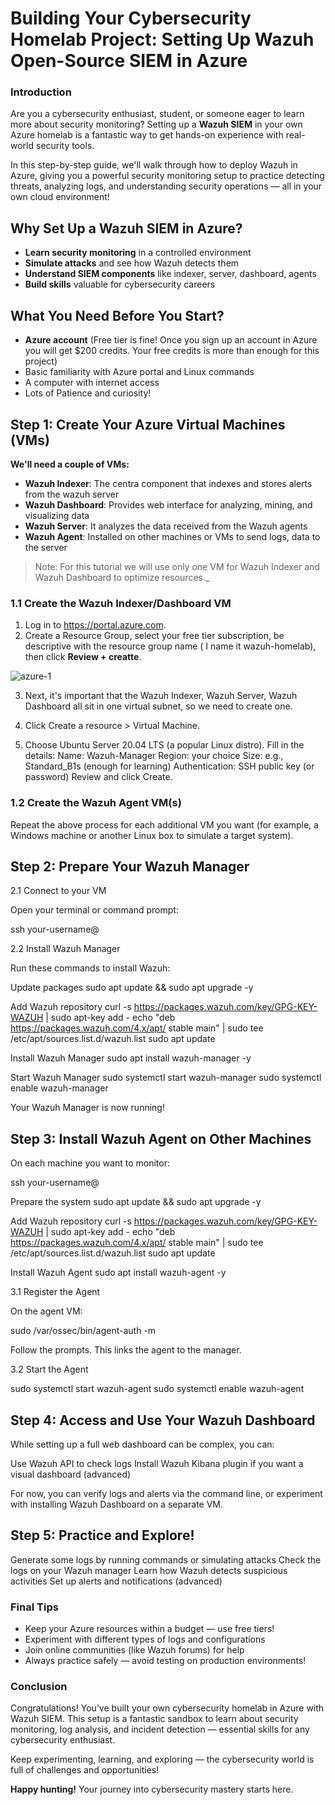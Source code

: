 # Building Your Cybersecurity Homelab Project: Setting Up Wazuh Open-Source SIEM in Azure

### Introduction

Are you a cybersecurity enthusiast, student, or someone eager to learn more about security monitoring? Setting up a **Wazuh SIEM** in your own Azure homelab is a fantastic way to get hands-on experience with real-world security tools.

In this step-by-step guide, we'll walk through how to deploy Wazuh in Azure, giving you a powerful security monitoring setup to practice detecting threats, analyzing logs, and understanding security operations — all in your own cloud environment!

## Why Set Up a Wazuh SIEM in Azure?

- **Learn security monitoring** in a controlled environment
- **Simulate attacks** and see how Wazuh detects them
- **Understand SIEM components** like indexer, server, dashboard, agents
- **Build skills** valuable for cybersecurity careers

## What You Need Before You Start?

- **Azure account** (Free tier is fine!  Once you sign up an account in Azure you will get $200 credits. Your free credits is more than enough for this project)
- Basic familiarity with Azure portal and Linux commands
- A computer with internet access
- Lots of Patience and curiosity!

## Step 1: Create Your Azure Virtual Machines (VMs)

**We'll need a couple of VMs:**

- **Wazuh Indexer**: The centra component that indexes and stores alerts from the wazuh server
- **Wazuh Dashboard**: Provides web interface for analyzing, mining, and visualizing data
- **Wazuh Server**: It analyzes the data received from the Wazuh agents
- **Wazuh Agent**: Installed on other machines or VMs to send logs, data to the server  
> Note: For this tutorial we will use only one VM for Wazuh Indexer and Wazuh Dashboard to optimize resources._
  
### 1.1 Create the Wazuh Indexer/Dashboard VM

1. Log in to https://portal.azure.com.
2. Create a Resource Group, select your free tier subscription, be descriptive with the resource group name ( I name it wazuh-homelab), then click **Review + creatte**.
   
 ![azure-1](https://github.com/user-attachments/assets/387c12ee-f4d2-42d2-82f8-2f8e89821a1b)

3. Next, it's important that the Wazuh Indexer, Wazuh Server, Wazuh Dashboard all sit in one virtual subnet, so we need to create one.
  
  
5. Click Create a resource > Virtual Machine.
6. Choose Ubuntu Server 20.04 LTS (a popular Linux distro).
Fill in the details:
Name: Wazuh-Manager
Region: your choice
Size: e.g., Standard_B1s (enough for learning)
Authentication: SSH public key (or password)
Review and click Create.

### 1.2 Create the Wazuh Agent VM(s)

Repeat the above process for each additional VM you want (for example, a Windows machine or another Linux box to simulate a target system).

## Step 2: Prepare Your Wazuh Manager

2.1 Connect to your VM

Open your terminal or command prompt:

ssh your-username@

2.2 Install Wazuh Manager

Run these commands to install Wazuh:

Update packages
sudo apt update && sudo apt upgrade -y

Add Wazuh repository
curl -s https://packages.wazuh.com/key/GPG-KEY-WAZUH | sudo apt-key add -
echo "deb https://packages.wazuh.com/4.x/apt/ stable main" | sudo tee /etc/apt/sources.list.d/wazuh.list
sudo apt update

Install Wazuh Manager
sudo apt install wazuh-manager -y

Start Wazuh Manager
sudo systemctl start wazuh-manager
sudo systemctl enable wazuh-manager

Your Wazuh Manager is now running!

## Step 3: Install Wazuh Agent on Other Machines

On each machine you want to monitor:

ssh your-username@

Prepare the system
sudo apt update && sudo apt upgrade -y

Add Wazuh repository
curl -s https://packages.wazuh.com/key/GPG-KEY-WAZUH | sudo apt-key add -
echo "deb https://packages.wazuh.com/4.x/apt/ stable main" | sudo tee /etc/apt/sources.list.d/wazuh.list
sudo apt update

Install Wazuh Agent
sudo apt install wazuh-agent -y

3.1 Register the Agent

On the agent VM:

sudo /var/ossec/bin/agent-auth -m

Follow the prompts. This links the agent to the manager.

3.2 Start the Agent

sudo systemctl start wazuh-agent
sudo systemctl enable wazuh-agent

## Step 4: Access and Use Your Wazuh Dashboard

While setting up a full web dashboard can be complex, you can:

Use Wazuh API to check logs
Install Wazuh Kibana plugin if you want a visual dashboard (advanced)

For now, you can verify logs and alerts via the command line, or experiment with installing Wazuh Dashboard on a separate VM.

## Step 5: Practice and Explore!

Generate some logs by running commands or simulating attacks
Check the logs on your Wazuh manager
Learn how Wazuh detects suspicious activities
Set up alerts and notifications (advanced)

### Final Tips

- Keep your Azure resources within a budget — use free tiers!
- Experiment with different types of logs and configurations
- Join online communities (like Wazuh forums) for help
- Always practice safely — avoid testing on production environments!

### Conclusion

Congratulations! You’ve built your own cybersecurity homelab in Azure with Wazuh SIEM. This setup is a fantastic sandbox to learn about security monitoring, log analysis, and incident detection — essential skills for any cybersecurity enthusiast.

Keep experimenting, learning, and exploring — the cybersecurity world is full of challenges and opportunities!

**Happy hunting!**
Your journey into cybersecurity mastery starts here.

